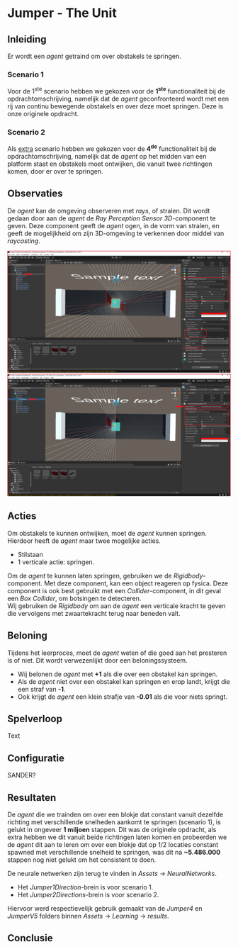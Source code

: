 # Jumper - The Unit
## Inleiding
Er wordt een *agent* getraind om over obstakels te springen.

### Scenario 1
Voor de 1<sup>ste</sup> scenario hebben we gekozen voor de **1<sup>ste</sup>** functionaliteit bij de opdrachtomschrijving, namelijk dat de *agent* geconfronteerd wordt met een rij van continu bewegende obstakels en over deze moet springen. Deze is onze originele opdracht.

### Scenario 2
Als <ins>extra</ins> scenario hebben we gekozen voor de **4<sup>de</sup>** functionaliteit bij de opdrachtomschrijving, namelijk dat de *agent* op het midden van een platform staat en obstakels moet ontwijken, die vanuit twee richtingen komen, door er over te springen.

## Observaties
De *agent* kan de omgeving observeren met *rays*, of stralen. Dit wordt gedaan door aan de *agent* de *Ray Perception Sensor 3D*-component te geven. 
Deze component geeft de *agent* ogen, in de vorm van stralen, en geeft de mogelijkheid om zijn 3D-omgeving te verkennen door middel van *raycasting*.

![alt AgentRays](Assets/Images/AgentRays.png)
![alt ChildRays](Assets/Images/ChildRays.png)

## Acties
Om obstakels te kunnen ontwijken, moet de *agent* kunnen springen. Hierdoor heeft de *agent* maar twee mogelijke acties.

* Stilstaan
* 1 verticale actie: springen.

Om de *agent* te kunnen laten springen, gebruiken we de *Rigidbody*-component. Met deze component, kan een object reageren op fysica. Deze component is ook best gebruikt met een *Collider*-component, in dit geval een *Box Collider*, om botsingen te detecteren.  
Wij gebruiken de *Rigidbody* om aan de *agent* een verticale kracht te geven die vervolgens met zwaartekracht terug naar beneden valt.

## Beloning
Tijdens het leerproces, moet de *agent* weten of die goed aan het presteren is of niet. Dit wordt verwezenlijkt door een beloningssysteem.

* Wij belonen de *agent* met **+1** als die over een obstakel kan springen.
* Als de *agent* niet over een obstakel kan springen en erop landt, krijgt die een straf van **-1**.
* Ook krijgt de *agent* een klein strafje van **-0.01** als die voor niets springt.

## Spelverloop
Text

## Configuratie
SANDER?

## Resultaten
De *agent* die we trainden om over een blokje dat constant vanuit dezelfde richting met verschillende snelheden aankomt te springen (scenario 1), is gelukt in ongeveer **1 miljoen** stappen. Dit was de originele opdracht, als extra hebben we dit vanuit beide richtingen laten komen en probeerden we de *agent* dit aan te leren om over een blokje dat op 1/2 locaties constant spawned met verschillende snelheid te springen, was dit na **~5.486.000** stappen nog niet gelukt om het consistent te doen.

De neurale netwerken zijn terug te vinden in *Assets* &rarr; *NeuralNetworks*.
* Het *Jumper1Direction*-brein is voor scenario 1.
* Het *Jumper2Directions*-brein is voor scenario 2.

Hiervoor werd respectievelijk gebruik gemaakt van de *Jumper4* en *JumperV5* folders binnen *Assets* &rarr; *Learning* &rarr; *results*.

## Conclusie
